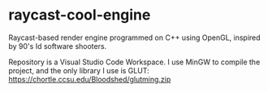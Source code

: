 # raycast-cool-engine
Raycast-based render engine programmed on C++ using OpenGL, inspired by 90's Id software shooters.
 
Repository is a Visual Studio Code Workspace. I use MinGW to compile the project, and the only library I use is GLUT:
https://chortle.ccsu.edu/Bloodshed/glutming.zip
